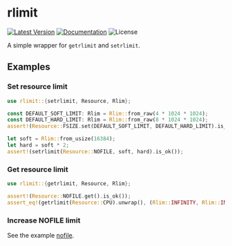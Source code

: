 # rlimit

[![Latest Version]][crates.io]
[![Documentation]][docs.rs] 
![License]

A simple wrapper for `getrlimit` and `setrlimit`.

[crates.io]: https://crates.io/crates/rlimit
[Latest Version]: https://img.shields.io/crates/v/rlimit.svg
[Documentation]: https://docs.rs/rlimit/badge.svg
[docs.rs]: https://docs.rs/rlimit
[License]: https://img.shields.io/crates/l/rlimit.svg

## Examples

### Set resource limit

```rust
use rlimit::{setrlimit, Resource, Rlim};

const DEFAULT_SOFT_LIMIT: Rlim = Rlim::from_raw(4 * 1024 * 1024);
const DEFAULT_HARD_LIMIT: Rlim = Rlim::from_raw(8 * 1024 * 1024);
assert!(Resource::FSIZE.set(DEFAULT_SOFT_LIMIT, DEFAULT_HARD_LIMIT).is_ok());

let soft = Rlim::from_usize(16384);
let hard = soft * 2;
assert!(setrlimit(Resource::NOFILE, soft, hard).is_ok());
```

### Get resource limit

```rust
use rlimit::{getrlimit, Resource, Rlim};

assert!(Resource::NOFILE.get().is_ok());
assert_eq!(getrlimit(Resource::CPU).unwrap(), (Rlim::INFINITY, Rlim::INFINITY));
```

### Increase NOFILE limit

See the example [nofile](https://github.com/Nugine/rlimit/tree/v0.5.1/examples/nofile.rs).
